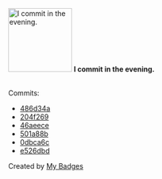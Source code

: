 <img src="https://my-badges.github.io/my-badges/evening-commits.png" alt="I commit in the evening." title="I commit in the evening." width="128">
<strong>I commit in the evening.</strong>
<br><br>

Commits:

- <a href="https://github.com/andrewjswan/mediaportal.images.studios/commit/486d34a44e911a58d493a052c49be22ee3e99a39">486d34a</a>
- <a href="https://github.com/andrewjswan/mediaportal.images.studios/commit/204f269238a3f15ec3af4e16ef2442846d10d3d0">204f269</a>
- <a href="https://github.com/andrewjswan/matrix-lamp/commit/46aeece6f7b526d0e4099998033ae890c8971ed0">46aeece</a>
- <a href="https://github.com/andrewjswan/matrix-lamp/commit/501a88b1e6cc9ae8873a80f6341f38e83d17258c">501a88b</a>
- <a href="https://github.com/andrewjswan/matrix-lamp/commit/0dbca6c05452c26d9005e30302670927b6ffe056">0dbca6c</a>
- <a href="https://github.com/andrewjswan/matrix-lamp/commit/e526dbdd4f29df922e79b0bf9791d90f62d29cf2">e526dbd</a>


Created by <a href="https://github.com/my-badges/my-badges">My Badges</a>